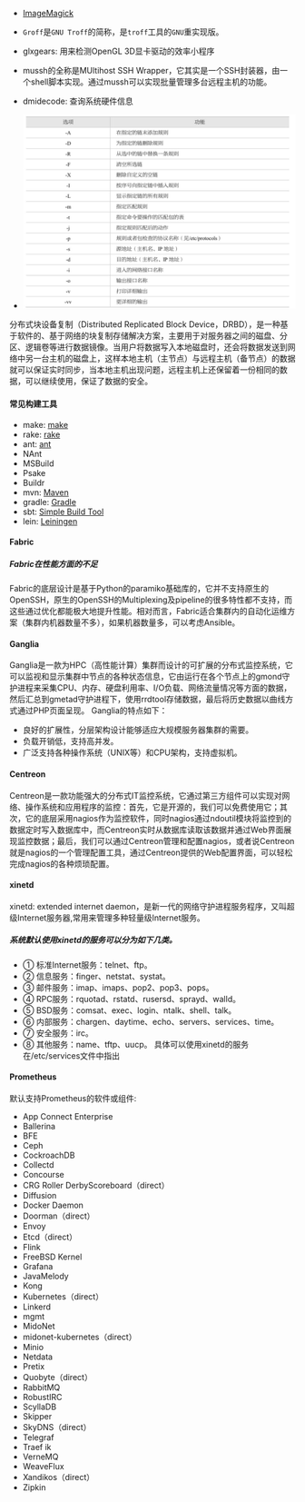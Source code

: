 
- [ImageMagick](www.imagemagick.org)
- `Groff`是`GNU Troff`的简称，是`troff`工具的`GNU`重实现版。
- glxgears: 用来检测OpenGL 3D显卡驱动的效率小程序
- mussh的全称是MUltihost SSH Wrapper，它其实是一个SSH封装器，由一个shell脚本实现。通过mussh可以实现批量管理多台远程主机的功能。
- dmidecode: 查询系统硬件信息

- ![iptables常用主选项](../../appendix/linux-commands/images/iptables-options.jpg)

分布式块设备复制（Distributed Replicated Block Device，DRBD），是一种基于软件的、基于网络的块复制存储解决方案，主要用于对服务器之间的磁盘、分区、逻辑卷等进行数据镜像。当用户将数据写入本地磁盘时，还会将数据发送到网络中另一台主机的磁盘上，这样本地主机（主节点）与远程主机（备节点）的数据就可以保证实时同步，当本地主机出现问题，远程主机上还保留着一份相同的数据，可以继续使用，保证了数据的安全。


#### 常见构建工具
- make: [make](https://www.gnu.org/software/make)
- rake: [rake](http://rake.rubyforge.org/)
- ant: [ant](http://ant.apache.org/)
- NAnt
- MSBuild
- Psake
- Buildr
- mvn: [Maven](http://maven.apache.org/)
- gradle: [Gradle](http://www.gradle.org/)
- sbt: [Simple Build Tool](http://www.scala-sbt.org/index.html)
- lein: [Leiningen](https://leiningen.org/)


#### Fabric
##### Fabric在性能方面的不足

Fabric的底层设计是基于Python的paramiko基础库的，它并不支持原生的OpenSSH，原生的OpenSSH的Multiplexing及pipeline的很多特性都不支持，而这些通过优化都能极大地提升性能。相对而言，Fabric适合集群内的自动化运维方案（集群内机器数量不多），如果机器数量多，可以考虑Ansible。

#### Ganglia

Ganglia是一款为HPC（高性能计算）集群而设计的可扩展的分布式监控系统，它可以监视和显示集群中节点的各种状态信息，它由运行在各个节点上的gmond守护进程来采集CPU、内存、硬盘利用率、I/O负载、网络流量情况等方面的数据，然后汇总到gmetad守护进程下，使用rrdtool存储数据，最后将历史数据以曲线方式通过PHP页面呈现。
Ganglia的特点如下：
- 良好的扩展性，分层架构设计能够适应大规模服务器集群的需要。
- 负载开销低，支持高并发。
- 广泛支持各种操作系统（UNIX等）和CPU架构，支持虚拟机。

#### Centreon
Centreon是一款功能强大的分布式IT监控系统，它通过第三方组件可以实现对网络、操作系统和应用程序的监控：首先，它是开源的，我们可以免费使用它；其次，它的底层采用nagios作为监控软件，同时nagios通过ndoutil模块将监控到的数据定时写入数据库中，而Centreon实时从数据库读取该数据并通过Web界面展现监控数据；最后，我们可以通过Centreon管理和配置nagios，或者说Centreon就是nagios的一个管理配置工具，通过Centreon提供的Web配置界面，可以轻松完成nagios的各种烦琐配置。

#### xinetd
xinetd: extended internet daemon，是新一代的网络守护进程服务程序，又叫超级Internet服务器,常用来管理多种轻量级Internet服务。

##### 系统默认使用xinetd的服务可以分为如下几类。
- ① 标准Internet服务：telnet、ftp。
- ② 信息服务：finger、netstat、systat。
- ③ 邮件服务：imap、imaps、pop2、pop3、pops。
- ④ RPC服务：rquotad、rstatd、rusersd、sprayd、walld。
- ⑤ BSD服务：comsat、exec、login、ntalk、shell、talk。
- ⑥ 内部服务：chargen、daytime、echo、servers、services、time。
- ⑦ 安全服务：irc。
- ⑧ 其他服务：name、tftp、uucp。
  具体可以使用xinetd的服务在/etc/services文件中指出

#### Prometheus
默认支持Prometheus的软件或组件:
- App Connect Enterprise
- Ballerina
- BFE
- Ceph
- CockroachDB
- Collectd
- Concourse
- CRG Roller DerbyScoreboard（direct）
- Diffusion
- Docker Daemon
- Doorman（direct）
- Envoy
- Etcd（direct）
- Flink
- FreeBSD Kernel
- Grafana
- JavaMelody
- Kong
- Kubernetes（direct）
- Linkerd
- mgmt
- MidoNet
- midonet-kubernetes（direct）
- Minio
- Netdata
- Pretix
- Quobyte（direct）
- RabbitMQ
- RobustIRC
- ScyllaDB
- Skipper
- SkyDNS（direct）
- Telegraf
- Traef ik
- VerneMQ
- WeaveFlux
- Xandikos（direct）
- Zipkin